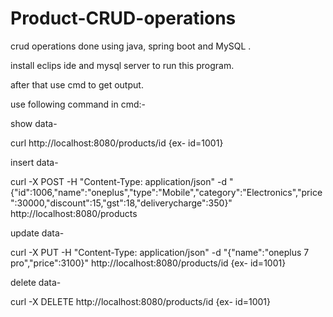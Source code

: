 # Product-CRUD-operations
crud operations done using java, spring boot and MySQL . 

install eclips ide and mysql server to run this program.

after that use cmd to get output.

use following command in cmd:-

show data-

curl http://localhost:8080/products/id       {ex- id=1001}

insert data- 

curl -X POST -H "Content-Type: application/json" -d "{\"id\":1006,\"name\":\"oneplus\",\"type\":\"Mobile\",\"category\":\"Electronics\",\"price\":30000,\"discount\":15,\"gst\":18,\"deliverycharge\":350}" http://localhost:8080/products

update data-

curl -X PUT -H "Content-Type: application/json" -d "{\"name\":\"oneplus 7 pro\",\"price\":3100}" http://localhost:8080/products/id	{ex- id=1001}

delete data-

curl -X DELETE http://localhost:8080/products/id	{ex- id=1001}
